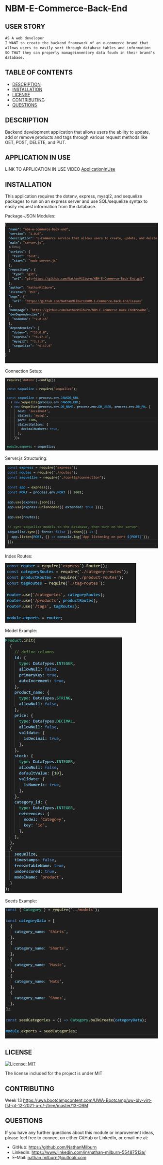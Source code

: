 # NBM-E-Commerce-Back-End

## USER STORY

    AS A web developer
    I WANT to create the backend framework of an e-commerce brand that allows users to easily sort through database tables and information
    SO THAT they can properly manageinventory data foudn in their brand's database.

## TABLE OF CONTENTS

- [DESCRIPTION](#description)
- [INSTALLATION](#installation)
- [LICENSE](#license)
- [CONTRIBUTING](#contributing)
- [QUESTIONS](#questions)

## DESCRIPTION
Backend development application that allows users the ability to update, add or remove products and tags through various request methods like GET, POST, DELETE, and PUT.

## APPLICATION IN USE

LINK TO APPLICATION IN USE VIDEO
[ApplicationInUse](youtube.com "Video of application in use")


## INSTALLATION

This application requires the dotenv, express, mysql2, and sequelize packages to run on an express server and use SQL/sequelize syntax to easily request information from the database.

Package-JSON Modules:

![PackageJSON](./assets/node-package-json.PNG "Package JSON Modules")

Connection Setup:

![ConnectionSetUp](./assets/connection-js.PNG "Connection.js Setup")

Server.js Structuring:

![ServerJSStructure](./assets/server-js-structuring.PNG "Server JS Structure")

Index Routes:

![IndexJSRoutes](./assets/index-js%20routes.PNG "Index JS Routes")

Model Example:

![ModelExample](./assets/model-example-js.PNG "Category Model Example")

Seeds Example:

![SeedsExample](./assets/category-seeds.PNG "Seeds Example")

## LICENSE

[![License: MIT](https://img.shields.io/badge/License-MIT-blue.svg)](https://opensource.org/licenses/MIT)

The license included for the project is under MIT

## CONTRIBUTING

Week 13
https://uwa.bootcampcontent.com/UWA-Bootcamp/uw-blv-virt-fsf-pt-12-2021-u-c/-/tree/master/13-ORM


## QUESTIONS

If you have any further questions about this module or improvement ideas, please feel free to connect on either GitHub or LinkedIn, or email me at:

- GitHub: https://github.com/NathanMilburn
- LinkedIn: https://www.linkedin.com/in/nathan-milburn-55487513a/
- E-Mail: nathan.milburn@outlook.com